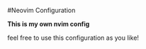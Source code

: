 #Neovim Configuration

**This is my own nvim config**

feel free to use this configuration as you like!

